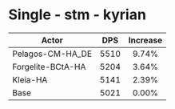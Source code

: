 # Single - stm - kyrian
| Actor | DPS | Increase |
|---|:---:|:---:|
|Pelagos-CM-HA_DE|5510|9.74%|
|Forgelite-BCtA-HA|5204|3.64%|
|Kleia-HA|5141|2.39%|
|Base|5021|0.00%|
